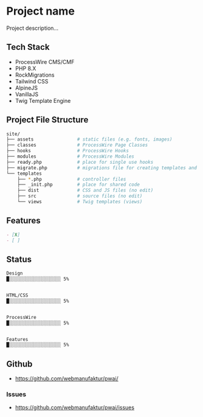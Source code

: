 # Project name

Project description...

## Tech Stack

- ProcessWire CMS/CMF
- PHP 8.X
- RockMigrations
- Tailwind CSS
- AlpineJS
- VanillaJS
- Twig Template Engine

## Project File Structure

```bash
site/
├── assets                # static files (e.g. fonts, images)
├── classes               # ProcessWire Page Classes
├── hooks                 # ProcessWire Hooks
├── modules               # ProcessWire Modules
├── ready.php             # place for single use hooks
├── migrate.php           # migrations file for creating templates and fields
└── templates
    ├── *.php             # controller files
    ├── _init.php         # place for shared code
    ├── dist              # CSS and JS files (no edit)
    ├── src               # source files (no edit)
    └── views             # Twig templates (views)
```

## Features

```markdown
- [X]
- [ ]
```

## Status

```markdown
Design
█░░░░░░░░░░░░░░░░░░░ 5%


HTML/CSS
█░░░░░░░░░░░░░░░░░░░ 5%


ProcessWire
█░░░░░░░░░░░░░░░░░░░ 5%


Features
█░░░░░░░░░░░░░░░░░░░ 5%
```

## Github

- https://github.com/webmanufaktur/pwai/

### Issues

- https://github.com/webmanufaktur/pwai/issues
